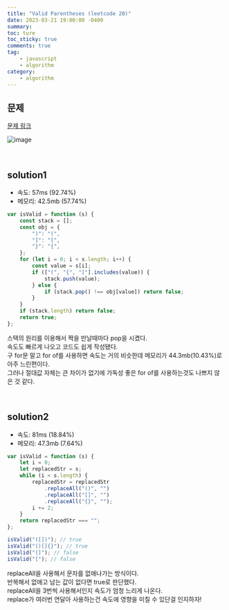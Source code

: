 ```yaml
---
title: "Valid Parentheses (leetcode 20)"
date: 2023-03-21 19:00:00 -0400
summary:
toc: ture
toc_sticky: true
comments: true
tag:
    - javascript
    - algorithm
category:
    - algorithm
---
```


## 문제

[문제 링크](https://leetcode.com/problems/valid-parentheses/)

![image](https://user-images.githubusercontent.com/63498876/226553732-736de77b-e7b3-490e-a8d6-af22543d253f.png)

<br>

## solution1

-   속도: 57ms (92.74%)
-   메모리: 42.5mb (57.74%)

```javascript
var isValid = function (s) {
    const stack = [];
    const obj = {
        ")": "(",
        "]": "[",
        "}": "{",
    };
    for (let i = 0; i < s.length; i++) {
        const value = s[i];
        if (["(", "{", "["].includes(value)) {
            stack.push(value);
        } else {
            if (stack.pop() !== obj[value]) return false;
        }
    }
    if (stack.length) return false;
    return true;
};
```

스택의 원리를 이용해서 짝을 만날때마다 pop을 시켰다. <br>
속도도 빠르게 나오고 코드도 쉽게 작성됐다. <br>
구 for문 말고 for of를 사용하면 속도는 거의 비슷한데 메모리가 44.3mb(10.43%)로 아주 느린편이다. <br>
그러나 절대값 자체는 큰 차이가 없기에 가독성 좋은 for of를 사용하는것도 나쁘지 않은 것 같다.

<br>

## solution2

-   속도: 81ms (18.84%)
-   메모리: 47.3mb (7.64%)

```javascript
var isValid = function (s) {
    let i = 0;
    let replacedStr = s;
    while (i < s.length) {
        replacedStr = replacedStr
            .replaceAll("()", "")
            .replaceAll("[]", "")
            .replaceAll("{}", "");
        i += 2;
    }
    return replacedStr === "";
};

isValid("([])"); // true
isValid("()[]{}"); // true
isValid("(]"); // false
isValid("["); // false
```

replaceAll을 사용해서 문자를 없애나가는 방식이다. <br>
반복해서 없애고 남는 값이 없다면 true로 판단했다. <br>
replaceAll을 3번씩 사용해서인지 속도가 엄청 느리게 나온다. <br>
replace가 여러번 연달아 사용하는건 속도에 영향을 미칠 수 있단걸 인지하자!

<br>
